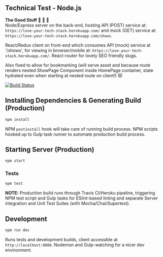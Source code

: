 ## Technical Test - Node.js

**The Good Stuff** :dolphin: :tropical_fish: :penguin:  
Node/Express server on the back-end, hosting API (POST) service at:
`https://love-your-tech-stack.herokuapp.com/` and mock (GET) service at:
`https://love-your-tech-stack.herokuapp.com/shows`.

React/Redux client on front-end which consumes API (mock) service at '/shows', for
viewing in browser/mobile at: `https://love-your-tech-stack.herokuapp.com/`. React-router
for lovely SEO friendly slugs.

Also fixed to allow for bookmarking (will serve asset
and because route renders nested ShowPage Component inside HomePage container, state
hydrated even when starting at nested route on client!) :heart_eyes_cat:

[![Build Status](https://travis-ci.org/Pallandor/coding-challenge.svg?branch=master)](https://travis-ci.org/Pallandor/coding-challenge)

## Installing Dependencies & Generating Build (Production)
```bash
npm install
```
NPM ```postinstall``` hook will take care of running build process. NPM scripts
hooked up to Gulp task runner to automate production build process.

## Starting Server (Production)
```bash
npm start
```

### Tests
```bash
npm test
```
__NOTE:__ Production build runs through Travis CI/Heroku pipeline, triggering
NPM test script and Gulp tasks for ESlint-based linting and separate Server
integration and Unit Test Suites (with Mocha/Chai/Supertest).

## Development
```bash
npm run dev
```
Runs tests and development builds, client accessible at `http://localhost:8080`.
Nodemon and Gulp-watching for a nicer dev environment.
